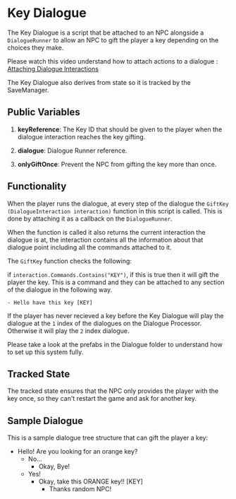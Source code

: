 # Key Dialogue

The Key Dialogue is a script that be attached to an NPC alongside a `DialogueRunner` to allow an NPC to gift the player a key depending on the choices they make.

Please watch this video understand how to attach actions to a dialogue : [Attaching Dialogue Interactions](https://www.youtube.com/watch?v=HEUePeZY-VM&list=PL9FeLoYIHiTyYr5zPLr2RtjX8T41PIArx&index=10&ab_channel=AJTech)

The Key Dialogue also derives from state so it is tracked by the SaveManager.

## Public Variables

1. **keyReference**: The Key ID that should be given to the player when the dialogue interaction reaches the key gifting.

2. **dialogue**: Dialogue Runner reference.

3. **onlyGiftOnce**: Prevent the NPC from gifting the key more than once.

## Functionality

When the player runs the dialogue, at every step of the dialogue the `GiftKey (DialogueInteraction interaction)` function in this script is called. This is done by attaching it as a callback on the `DialogueRunner`.

When the function is called it also returns the current interaction the dialogue is at, the interaction contains all the information about that dialogue point including all the commands attached to it.

The `GiftKey` function checks the following:

if `interaction.Commands.Contains("KEY")`, if this is true then it will gift the player the key. This is a command and they can be attached to any section of the dialogue in the following way.

`- Hello have this key [KEY]`

If the player has never recieved a key before the Key Dialogue will play the dialogue at the `1` index of the dialogues on the Dialogue Processor. Otherwise it will play the `2` index dialogue.

Please take a look at the prefabs in the Dialogue folder to understand how to set up this system fully.

## Tracked State

The tracked state ensures that the NPC only provides the player with the key once, so they can't restart the game and ask for another key.

## Sample Dialogue

This is a sample dialogue tree structure that can gift the player a key:

- Hello! Are you looking for an orange key?
  - No...
    - Okay, Bye!
  - Yes!
    - Okay, take this ORANGE key!! [KEY]
      - Thanks random NPC!
